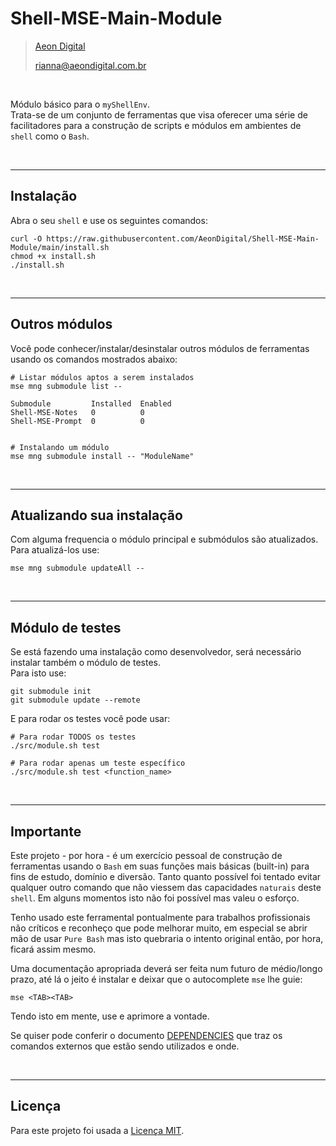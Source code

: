 Shell-MSE-Main-Module
======================

> [Aeon Digital](http://www.aeondigital.com.br)
>
> rianna@aeondigital.com.br

&nbsp;

Módulo básico para o ``myShellEnv``.  
Trata-se de um conjunto de ferramentas que visa oferecer uma série de 
facilitadores para a construção de scripts e módulos em ambientes de ``shell`` 
como o ``Bash``.  


&nbsp;
&nbsp;


________________________________________________________________________________

## Instalação

Abra o seu ``shell`` e use os seguintes comandos:  

``` shell
curl -O https://raw.githubusercontent.com/AeonDigital/Shell-MSE-Main-Module/main/install.sh
chmod +x install.sh
./install.sh
```


&nbsp;
&nbsp;


________________________________________________________________________________

## Outros módulos

Você pode conhecer/instalar/desinstalar outros módulos de ferramentas usando os 
comandos mostrados abaixo:  

``` shell
# Listar módulos aptos a serem instalados
mse mng submodule list --

Submodule         Installed  Enabled
Shell-MSE-Notes   0          0
Shell-MSE-Prompt  0          0


# Instalando um módulo 
mse mng submodule install -- "ModuleName"
```


&nbsp;
&nbsp;


________________________________________________________________________________

## Atualizando sua instalação

Com alguma frequencia o módulo principal e submódulos são atualizados.  
Para atualizá-los use:  

``` shell
mse mng submodule updateAll --
```


&nbsp;
&nbsp;


________________________________________________________________________________

## Módulo de testes

Se está fazendo uma instalação como desenvolvedor, será necessário instalar 
também o módulo de testes.  
Para isto use:  

``` shell
git submodule init
git submodule update --remote
```

E para rodar os testes você pode usar:

``` shell
# Para rodar TODOS os testes
./src/module.sh test

# Para rodar apenas um teste específico
./src/module.sh test <function_name>
```



&nbsp;
&nbsp;


________________________________________________________________________________

## Importante

Este projeto - por hora - é um exercício pessoal de construção de ferramentas 
usando o ``Bash`` em suas funções mais básicas (built-in) para fins de estudo, 
domínio e diversão. Tanto quanto possível foi tentado evitar qualquer outro 
comando que não viessem das capacidades ``naturais`` deste ``shell``. Em alguns 
momentos isto não foi possível mas valeu o esforço.  

Tenho usado este ferramental pontualmente para trabalhos profissionais não 
críticos e reconheço que pode melhorar muito, em especial se abrir mão de usar 
``Pure Bash`` mas isto quebraria o intento original então, por hora,
ficará assim mesmo.  

Uma documentação apropriada deverá ser feita num futuro de médio/longo prazo, 
até lá o jeito é instalar e deixar que o autocomplete ``mse`` lhe guie:  

``` shel
mse <TAB><TAB>
```

Tendo isto em mente, use e aprimore a vontade.  

Se quiser pode conferir o documento [DEPENDENCIES](DEPENDENCIES.md) que traz os
comandos externos que estão sendo utilizados e onde.


&nbsp;
&nbsp;


________________________________________________________________________________

## Licença

Para este projeto foi usada a [Licença MIT](LICENCE.md).
